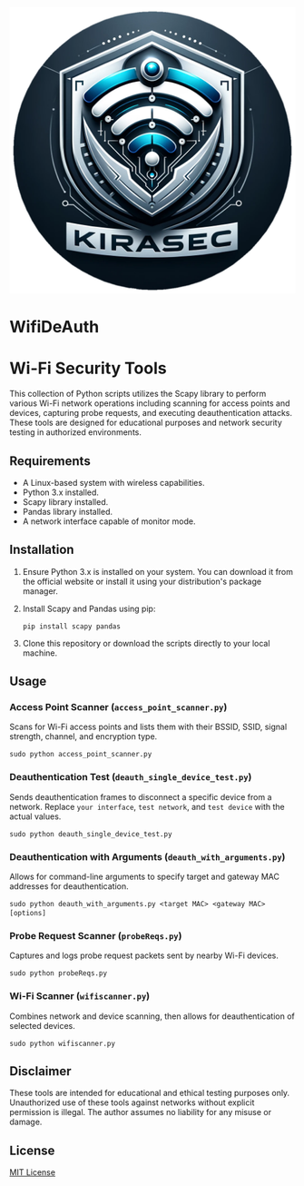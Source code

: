 <p align="center">
  <img src="image/Kirasec_Wifi.png" alt="Kirasec Wifi">
</p>

# WifiDeAuth
# Wi-Fi Security Tools

This collection of Python scripts utilizes the Scapy library to perform various Wi-Fi network operations including scanning for access points and devices, capturing probe requests, and executing deauthentication attacks. These tools are designed for educational purposes and network security testing in authorized environments.

## Requirements

- A Linux-based system with wireless capabilities.
- Python 3.x installed.
- Scapy library installed.
- Pandas library installed.
- A network interface capable of monitor mode.

## Installation

1. Ensure Python 3.x is installed on your system. You can download it from the official website or install it using your distribution's package manager.
2. Install Scapy and Pandas using pip:

   ```
   pip install scapy pandas
   ```

3. Clone this repository or download the scripts directly to your local machine.

## Usage

### Access Point Scanner (`access_point_scanner.py`)

Scans for Wi-Fi access points and lists them with their BSSID, SSID, signal strength, channel, and encryption type.

```
sudo python access_point_scanner.py
```

### Deauthentication Test (`deauth_single_device_test.py`)

Sends deauthentication frames to disconnect a specific device from a network. Replace `your interface`, `test network`, and `test device` with the actual values.

```
sudo python deauth_single_device_test.py
```

### Deauthentication with Arguments (`deauth_with_arguments.py`)

Allows for command-line arguments to specify target and gateway MAC addresses for deauthentication.

```
sudo python deauth_with_arguments.py <target MAC> <gateway MAC> [options]
```

### Probe Request Scanner (`probeReqs.py`)

Captures and logs probe request packets sent by nearby Wi-Fi devices.

```
sudo python probeReqs.py
```

### Wi-Fi Scanner (`wifiscanner.py`)

Combines network and device scanning, then allows for deauthentication of selected devices.

```
sudo python wifiscanner.py
```

## Disclaimer

These tools are intended for educational and ethical testing purposes only. Unauthorized use of these tools against networks without explicit permission is illegal. The author assumes no liability for any misuse or damage.

## License

[MIT License](https://opensource.org/licenses/MIT)